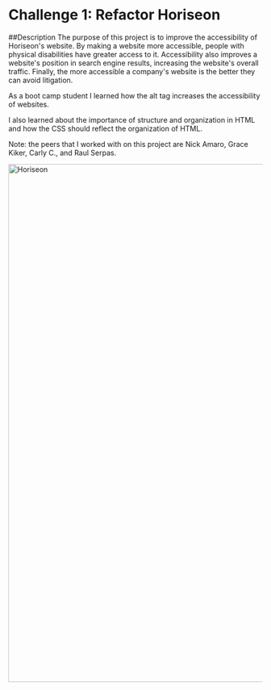 # Challenge 1: Refactor Horiseon

##Description
The purpose of this project is to improve the accessibility of Horiseon's website. 
By making a website more accessible, people with physical disabilities have greater access to it. Accessibility also improves a website's position in search engine results, increasing the website's overall traffic. 
Finally, the more accessible a company's website is the better they can avoid litigation. 

As a boot camp student I learned how the alt tag increases the accessibility of websites.

I also learned about the importance of structure and organization in HTML and how the CSS should reflect the organization of HTML.

Note: the peers that I worked with on this project are Nick Amaro, Grace Kiker, Carly C., and Raul Serpas.

<img width="1027" alt="Horiseon" src="https://github.com/Kristin611/challenge-1/assets/131815565/dc9cc0fb-e5c1-4a08-8292-c95c634ad4ff">


